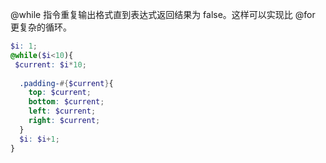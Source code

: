 @while 指令重复输出格式直到表达式返回结果为 false。这样可以实现比 @for 更复杂的循环。

```scss
$i: 1;
@while($i<10){
 $current: $i*10;
 
  .padding-#{$current}{
    top: $current;
    bottom: $current;
    left: $current;
    right: $current;
  }
  $i: $i+1;
}
```
